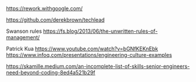 
https://rework.withgoogle.com/

https://github.com/derekbrown/techlead

Swanson rules
https://fs.blog/2013/06/the-unwritten-rules-of-management/

Patrick Kua
https://www.youtube.com/watch?v=bGNfKEKnEbk
https://www.infoq.com/presentations/engineering-culture-examples

https://skamille.medium.com/an-incomplete-list-of-skills-senior-engineers-need-beyond-coding-8ed4a521b29f
